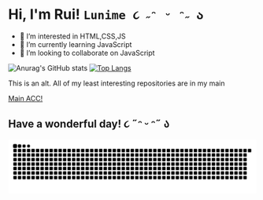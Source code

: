 # Hi, I'm Rui! ```Lunime ૮ ˶ᵔ ᵕ ᵔ˶ ა```
- 👀 I’m interested in HTML,CSS,JS
- 🌱 I’m currently learning JavaScript
- 💞️ I’m looking to collaborate on JavaScript

![Anurag's GitHub stats](https://github-readme-stats.vercel.app/api?username=ruinaigelreogo&show_icons=true&theme=transparent)
[![Top Langs](https://github-readme-stats.vercel.app/api/top-langs/?username=ruinaigelreogo&layout=compact)](https://github.com/anuraghazra/github-readme-stats)

This is an alt. All of my least interesting repositories are in my main

<a href="https://github.com/kawata0210">Main ACC!</a>

## Have a wonderful day! ૮ ˶ᵔ ᵕ ᵔ˶ ა

<a href="https://github.com/kawata0210"><img src="github-user-contribution.svg"></a>



